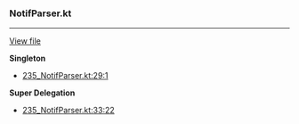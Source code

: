 ### NotifParser.kt
---
[View file](../../precision_analyzed/235_NotifParser.kt)

**Singleton**

 - [235_NotifParser.kt:29:1](../../precision_analyzed/235_NotifParser.kt#L29)

**Super Delegation**

 - [235_NotifParser.kt:33:22](../../precision_analyzed/235_NotifParser.kt#L33)
